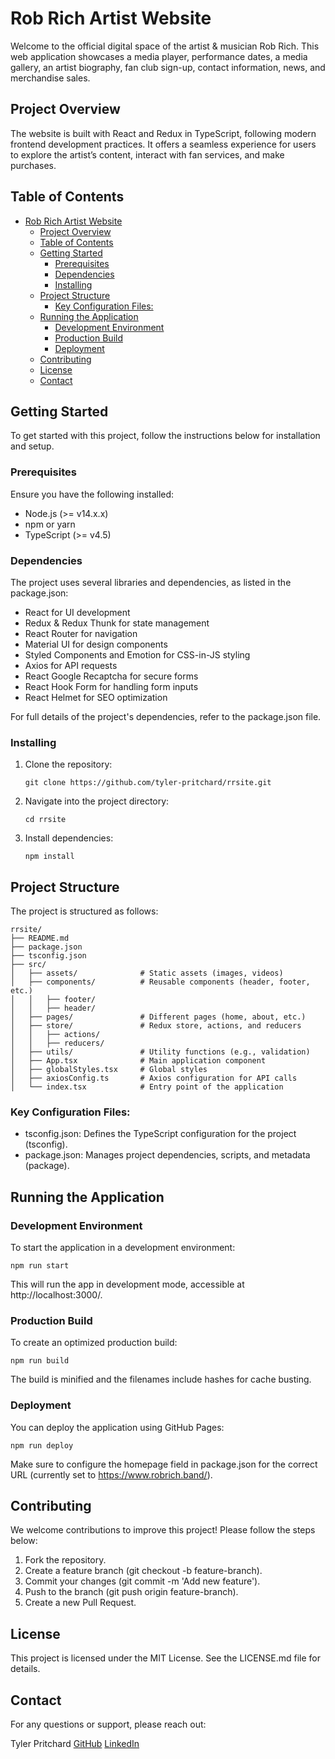 # Rob Rich Artist Website

Welcome to the official digital space of the artist & musician Rob Rich. This web application showcases a media player, performance dates, a media gallery, an artist biography, fan club sign-up, contact information, news, and merchandise sales.

## Project Overview

The website is built with React and Redux in TypeScript, following modern frontend development practices. It offers a seamless experience for users to explore the artist’s content, interact with fan services, and make purchases.

## Table of Contents
- [Rob Rich Artist Website](#rob-rich-artist-website)
  - [Project Overview](#project-overview)
  - [Table of Contents](#table-of-contents)
  - [Getting Started](#getting-started)
    - [Prerequisites](#prerequisites)
    - [Dependencies](#dependencies)
    - [Installing](#installing)
  - [Project Structure](#project-structure)
    - [Key Configuration Files:](#key-configuration-files)
  - [Running the Application](#running-the-application)
    - [Development Environment](#development-environment)
    - [Production Build](#production-build)
    - [Deployment](#deployment)
  - [Contributing](#contributing)
  - [License](#license)
  - [Contact](#contact)
   
## Getting Started
To get started with this project, follow the instructions below for installation and setup.

### Prerequisites
Ensure you have the following installed:

- Node.js (>= v14.x.x)
- npm or yarn
- TypeScript (>= v4.5)

### Dependencies
The project uses several libraries and dependencies, as listed in the package.json:

- React for UI development
- Redux & Redux Thunk for state management
- React Router for navigation
- Material UI for design components
- Styled Components and Emotion for CSS-in-JS styling
- Axios for API requests
- React Google Recaptcha for secure forms
- React Hook Form for handling form inputs
- React Helmet for SEO optimization

For full details of the project's dependencies, refer to the package.json file.

### Installing
1. Clone the repository:
    ```
    git clone https://github.com/tyler-pritchard/rrsite.git
    ```
2. Navigate into the project directory:
    ```
    cd rrsite
    ```
3. Install dependencies:
    ```
    npm install
    ```
## Project Structure
The project is structured as follows:
```
rrsite/
├── README.md
├── package.json
├── tsconfig.json
├── src/
│   ├── assets/              # Static assets (images, videos)
│   ├── components/          # Reusable components (header, footer, etc.)
│   │   ├── footer/
│   │   ├── header/
│   ├── pages/               # Different pages (home, about, etc.)
│   ├── store/               # Redux store, actions, and reducers
│   │   ├── actions/
│   │   ├── reducers/
│   ├── utils/               # Utility functions (e.g., validation)
│   ├── App.tsx              # Main application component
│   ├── globalStyles.tsx     # Global styles
│   ├── axiosConfig.ts       # Axios configuration for API calls
│   └── index.tsx            # Entry point of the application
```

### Key Configuration Files:
- tsconfig.json: Defines the TypeScript configuration for the project​(tsconfig).
- package.json: Manages project dependencies, scripts, and metadata​(package).

## Running the Application

### Development Environment
To start the application in a development environment:
```
npm run start
```
This will run the app in development mode, accessible at http://localhost:3000/.

### Production Build
To create an optimized production build:
```
npm run build
```
The build is minified and the filenames include hashes for cache busting.

### Deployment
You can deploy the application using GitHub Pages:
```
npm run deploy
```

Make sure to configure the homepage field in package.json for the correct URL (currently set to https://www.robrich.band/).

## Contributing
We welcome contributions to improve this project! Please follow the steps below:

1. Fork the repository.
2. Create a feature branch (git checkout -b feature-branch).
3. Commit your changes (git commit -m 'Add new feature').
4. Push to the branch (git push origin feature-branch).
5. Create a new Pull Request.

## License
This project is licensed under the MIT License. See the LICENSE.md file for details.

## Contact
For any questions or support, please reach out:

Tyler Pritchard
[GitHub](https://www.github.com/tyler-pritchard)
[LinkedIn](https://www.linkedin.com/in/tyler-pritchard)